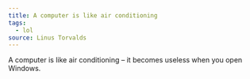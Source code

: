 ```yaml
---
title: A computer is like air conditioning
tags:
  - lol
source: Linus Torvalds
---
```


A computer is like air conditioning – it becomes useless when you open Windows.
